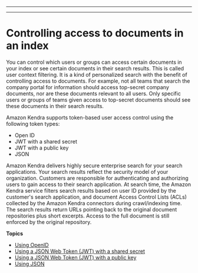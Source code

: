 --------

--------

# Controlling access to documents in an index<a name="create-index-access-control"></a>

You can control which users or groups can access certain documents in your index or see certain documents in their search results\. This is called user context filtering\. It is a kind of personalized search with the benefit of controlling access to documents\. For example, not all teams that search the company portal for information should access top\-secret company documents, nor are these documents relevant to all users\. Only specific users or groups of teams given access to top\-secret documents should see these documents in their search results\.

Amazon Kendra supports token\-based user access control using the following token types:
+ Open ID
+ JWT with a shared secret
+ JWT with a public key
+ JSON

Amazon Kendra delivers highly secure enterprise search for your search applications\. Your search results reflect the security model of your organization\. Customers are responsible for authenticating and authorizing users to gain access to their search application\. At search time, the Amazon Kendra service filters search results based on user ID provided by the customer's search application, and document Access Control Lists \(ACLs\) collected by the Amazon Kendra connectors during crawl/indexing time\. The search results return URLs pointing back to the original document repositories plus short excerpts\. Access to the full document is still enforced by the original repository\. 

**Topics**
+ [Using OpenID](create-index-access-control-tokens-openid.md)
+ [Using a JSON Web Token \(JWT\) with a shared secret](create-index-access-control-tokens-jwtshared.md)
+ [Using a JSON Web Token \(JWT\) with a public key](create-index-access-control-tokens-jwtpublic.md)
+ [Using JSON](create-index-access-control-tokens-json.md)